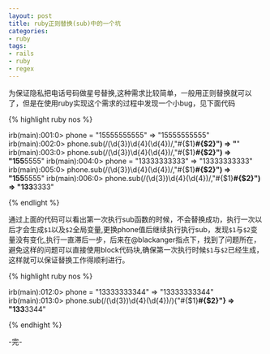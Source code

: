 ```yaml
---
layout: post
title: ruby正则替换(sub)中的一个坑
categories:
- ruby
tags:
- rails
- ruby
- regex
---
```


为保证隐私把电话号码做星号替换,这种需求比较简单，一般用正则替换就可以了，但是在使用ruby实现这个需求的过程中发现一个小bug，见下面代码

{% highlight ruby nos %}

irb(main):001:0> phone = "15555555555"
=> "15555555555"
irb(main):002:0> phone.sub(/(\d{3})\d{4}(\d{4})/,"#{$1}****#{$2}")
=> "****"
irb(main):003:0> phone.sub(/(\d{3})\d{4}(\d{4})/,"#{$1}****#{$2}")
=> "155****5555"
irb(main):004:0> phone = "13333333333"
=> "13333333333"
irb(main):005:0> phone.sub(/(\d{3})\d{4}(\d{4})/,"#{$1}****#{$2}")
=> "155****5555"
irb(main):006:0> phone.sub(/(\d{3})\d{4}(\d{4})/,"#{$1}****#{$2}")
=> "133****3333"

{% endlight %}

通过上面的代码可以看出第一次执行sub函数的时候，不会替换成功，执行一次以后才会生成`$1`以及`$2`全局变量,更换phone值后继续执行执行sub，发现`$1`与`$2`变量没有变化,执行一直滞后一步，后来在@blackanger指点下，找到了问题所在，避免这样的问题可以直接使用block代码块,确保第一次执行时候`$1`与`$2`已经生成，这样就可以保证替换工作得顺利进行。

{% highlight ruby nos %}

irb(main):012:0> phone = "13333333344"
=> "13333333344"
irb(main):013:0> phone.sub(/(\d{3})\d{4}(\d{4})/){"#{$1}****#{$2}"}
=> "133****3344"

{% endhight %}


-完-
